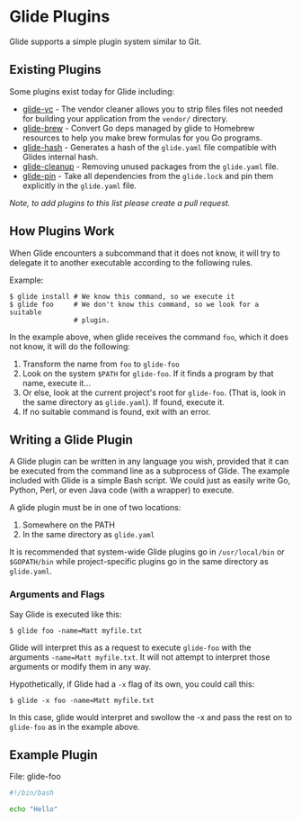# Glide Plugins

Glide supports a simple plugin system similar to Git.

## Existing Plugins

Some plugins exist today for Glide including:

* [glide-vc](https://github.com/sgotti/glide-vc) - The vendor cleaner allows you to strip files files not needed for building your application from the `vendor/` directory.
* [glide-brew](https://github.com/heewa/glide-brew) - Convert Go deps managed by glide to Homebrew resources to help you make brew formulas for you Go programs.
* [glide-hash](https://github.com/mattfarina/glide-hash) - Generates a hash of the `glide.yaml` file compatible with Glides internal hash.
* [glide-cleanup](https://github.com/ngdinhtoan/glide-cleanup) - Removing unused packages from the `glide.yaml` file.
* [glide-pin](https://github.com/multiplay/glide-pin) - Take all dependencies from the `glide.lock` and pin them explicitly in the `glide.yaml` file.

_Note, to add plugins to this list please create a pull request._

## How Plugins Work

When Glide encounters a subcommand that it does not know, it will try to delegate it to another executable according to the following rules.

Example:

```
$ glide install # We know this command, so we execute it
$ glide foo     # We don't know this command, so we look for a suitable
                # plugin.
```

In the example above, when glide receives the command `foo`, which it does not know, it will do the following:

1. Transform the name from `foo` to `glide-foo`
2. Look on the system `$PATH` for `glide-foo`. If it finds a program by that name, execute it...
3. Or else, look at the current project's root for `glide-foo`. (That is, look in the same directory as `glide.yaml`). If found, execute it.
4. If no suitable command is found, exit with an error.

## Writing a Glide Plugin

A Glide plugin can be written in any language you wish, provided that it can be executed from the command line as a subprocess of Glide. The example included with Glide is a simple Bash script. We could just as easily write Go, Python, Perl, or even Java code (with a wrapper) to
execute.

A glide plugin must be in one of two locations:

1. Somewhere on the PATH
2. In the same directory as `glide.yaml`

It is recommended that system-wide Glide plugins go in `/usr/local/bin` or `$GOPATH/bin` while project-specific plugins go in the same directory as `glide.yaml`.

### Arguments and Flags

Say Glide is executed like this:

```
$ glide foo -name=Matt myfile.txt
```

Glide will interpret this as a request to execute `glide-foo` with the arguments `-name=Matt myfile.txt`. It will not attempt to interpret those arguments or modify them in any way.

Hypothetically, if Glide had a `-x` flag of its own, you could call this:

```
$ glide -x foo -name=Matt myfile.txt
```

In this case, glide would interpret and swollow the -x and pass the rest on to `glide-foo` as in the example above.

## Example Plugin

File: glide-foo

```bash
#!/bin/bash

echo "Hello"
```
